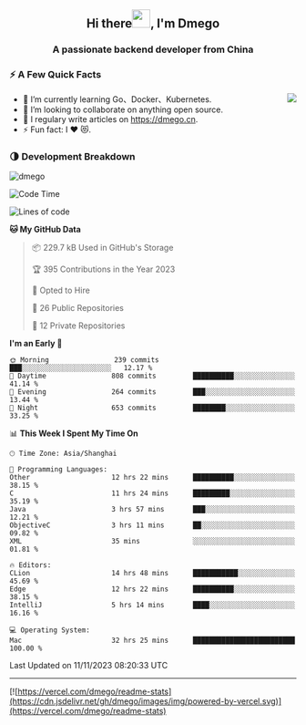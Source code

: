 <h2 align="center">Hi there<img src="https://cdn.jsdelivr.net/gh/dmego/images/img/Hi.gif" height="32" />, I'm Dmego </h2>
<h3 align="center">A passionate backend developer from China</h3>

### ⚡️ A Few Quick Facts

<img align="right" src="https://readme-stats-dmego.vercel.app/api?username=dmego&show_icons=true&icon_color=1573B3&hide_title=true&text_color=718096&bg_color=00000000&hide_border=true"/>

<ul>
    <li> 🌱 I’m currently learning Go、Docker、Kubernetes.</li>
    <li> 👯 I’m looking to collaborate on anything open source.</li>
    <li> 📝 I regulary write articles on <a href="https://dmego.cn">https://dmego.cn</a>.</li>
    <li> ⚡ Fun fact: I ❤️ 😻.</li>
</ul>

### 🌗 Development Breakdown

<img src="https://komarev.com/ghpvc/?username=dmego" alt="dmego" />

<!--START_SECTION:waka-->
![Code Time](http://img.shields.io/badge/Code%20Time-2%2C367%20hrs%2019%20mins-blue)

![Lines of code](https://img.shields.io/badge/From%20Hello%20World%20I%27ve%20Written-680.9%20thousand%20lines%20of%20code-blue)

**🐱 My GitHub Data** 

> 📦 229.7 kB Used in GitHub's Storage 
 > 
> 🏆 395 Contributions in the Year 2023
 > 
> 💼 Opted to Hire
 > 
> 📜 26 Public Repositories 
 > 
> 🔑 12 Private Repositories 
 > 
**I'm an Early 🐤** 

```text
🌞 Morning                239 commits         ███░░░░░░░░░░░░░░░░░░░░░░   12.17 % 
🌆 Daytime                808 commits         ██████████░░░░░░░░░░░░░░░   41.14 % 
🌃 Evening                264 commits         ███░░░░░░░░░░░░░░░░░░░░░░   13.44 % 
🌙 Night                  653 commits         ████████░░░░░░░░░░░░░░░░░   33.25 % 
```


📊 **This Week I Spent My Time On** 

```text
🕑︎ Time Zone: Asia/Shanghai

💬 Programming Languages: 
Other                    12 hrs 22 mins      ██████████░░░░░░░░░░░░░░░   38.15 % 
C                        11 hrs 24 mins      █████████░░░░░░░░░░░░░░░░   35.19 % 
Java                     3 hrs 57 mins       ███░░░░░░░░░░░░░░░░░░░░░░   12.21 % 
ObjectiveC               3 hrs 11 mins       ██░░░░░░░░░░░░░░░░░░░░░░░   09.82 % 
XML                      35 mins             ░░░░░░░░░░░░░░░░░░░░░░░░░   01.81 % 

🔥 Editors: 
CLion                    14 hrs 48 mins      ███████████░░░░░░░░░░░░░░   45.69 % 
Edge                     12 hrs 22 mins      ██████████░░░░░░░░░░░░░░░   38.15 % 
IntelliJ                 5 hrs 14 mins       ████░░░░░░░░░░░░░░░░░░░░░   16.16 % 

💻 Operating System: 
Mac                      32 hrs 25 mins      █████████████████████████   100.00 % 
```


 Last Updated on 11/11/2023 08:20:33 UTC
<!--END_SECTION:waka-->

---

[![https://vercel.com/dmego/readme-stats](https://cdn.jsdelivr.net/gh/dmego/images/img/powered-by-vercel.svg)](https://vercel.com/dmego/readme-stats)

